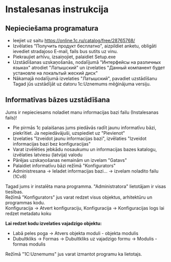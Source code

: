 # Instalesanas instrukcija

## Nepieciešama programatura
+ Ieejiet uz saitu https://online.1c.ru/catalog/free/28765768/
+ Izvēlaties "Получить продукт бесплатно", aizpildiet anketu, obligāti ievediet stradajoso E-mail, fails bus sutits uz vinu.
+ Piekraujiet arhīvu, izsaiņojiet, palaidiet Setup.exe
+ Uzstādīšanas uzskaņošanās, nodalījumā "Интерфейсы на различных языках" atrodiet "Латышский" un izvelaties "Данный компанент будет установле на локальтый жеский диск" 
+ Nākamajā nodalījumā izvelaties "Латышский", pavadiet uzstādīšanu
Tagad jūs uzstādījāt uz datoru 1с:Uznemums mēģinājuma versiju.

## Informatīvas bāzes uzstādīšana
Jums ir nepieciesams noladiet manu informacijas bazi failu (Instalesanas fails)!

+ Pie pirmās 1с palaišanas jums piedāvās radīt jaunu informatīvu bāzi, piekrītiet. Ja nepiedāvājuši, uzspiediet uz "Pievienot"
+ Izvelaties "Izveidot jaunu informacijas bazi", izvēlaties "Izveidot informacijas bazi bez konfiguracijas"
+ Varat izvēlēties jebkādu nosaukumu un informacijas bazes katalogu, izvēlaties latviesu (latvija) valodu
+ Pārējas uzskaņošanas nemainām un izvelam "Gatavs"
+ Palaidiet informatīvu bāzi režīmā "Konfigurators"
+ Administresana -> Ieladet informacijas bazi... -> izvelam noladito failu (1Cv8)

Tagad jums ir instalēta mana programma. "Administratora" lietotājam ir visas tiesības.  
Režīmā "Konfigurators" jus varat redzet visus objektus, arhitektūru un programmas kodu.  
Konfiguracija -> Atvert konfiguraciju, Konfiguracija -> Konfiguracijas logs lai redzet metadatu koku

**Lai redzet kodu izvelaties vajadzigo objektu:**
+ Labā peles poga -> Atvers objekta moduli - objekta modulis
+ Dubultkliks -> Formas -> Dubultkliks uz vajadzigo formu -> Modulis - formas modulis

Režīmā "1C:Uznemums" jus varat izmantot programu ka lietotajs.
